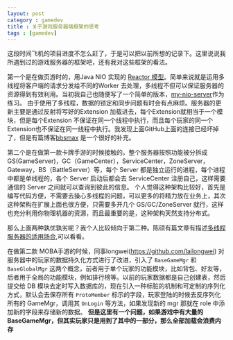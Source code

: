 ```yaml
---
layout: post
category : gamedev
title : 关于游戏服务器端框架的思考
tags : [gamedev]
---
```

这段时间飞机的项目进度不怎么赶了，于是可以把以前所想的记录下。这里说说我所遇到过的游戏服务器的框架吧，还有我对这些框架的看法。

第一个是在做页游时的，用Java NIO 实现的 [Reactor 模型](https://en.wikipedia.org/wiki/Reactor_pattern)。简单来说就是运用多线程将客户端的请求分发给不同的Worker 去处理，多线程不但可以保证服务器的资源得到有效利用。当初我自己也随便写了一个简单的版本，[my-nio-server](https://github.com/haolly/my-nio-server)作为练习。 由于使用了多线程，数据的锁定和同步问题有时会有点麻烦。服务器的更新主要是通过反射将写好的Extension 加载进去，每个Extension就相当于一个模块，但是每个Extension 不保证在同一个线程中执行，而且每个玩家的同一个Extension也不保证在同一线程中执行。我发现上面GitHub上面的连接已经坏掉了，但是有篇博客[bbsmax](https://www.bbsmax.com/A/8Bz8p7axzx/) 是一个很好的补充。

第二个是在做第一款卡牌手游的时候接触的。整个服务器按照功能被分拆成GS(GameServer)，GC（GameCenter），ServiceCenter，ZoneServer，Gateway，BS（BattleServer）等，每个 Server 都是独立运行的进程，每个进程中都是单线程的，各个 Server 启动后都会去 ServiceCenter 注册自己，这样需要通信的 Server 之间就可以查询到彼此的信息。
个人觉得这种架构比较好，首先是编写代码方便，不需要去操心多线程的问题，可以更多的将精力放在业务上，其次这种架构在扩展上面也很方便，只需要多开几个 GS/GC/ZoneServer 就行，这样也充分利用你物理机器的资源，而且最重要的是，这种架构天然支持分布式。

那么上面两种孰优孰劣呢？我个人比较倾向于第二种。陈硕有篇文章有描述[多线程服务器的适用场合](http://blog.csdn.net/Solstice/article/details/5334243),可以看看。

在做第二款 MOBA手游的时候，同事longwei(https://github.com/lailongwei) 对服务器中的玩家的数据持久化方式进行了改进，引入了 `BaseGameMgr` 和 `BaseGlobalMgr` 这两个概念，前者用于单个玩家的功能模块，比如背包、好友等，后者用于全局的功能模块，例如排行榜等。以前的玩家数据都是自己创建表，然后提交给 DB 模块去定时写入数据库的，现在引入一种标脏的机制和可定制的序列化方式，默认会去保存所有 `ProtoMember` 标示的字段，玩家登陆的时候去反序列化所有的 GameMgr，调用其 `OnLogin` 等方法，如果发现新的 mgr 那就在 role 中添加新的字段来存储新的数据。 **但是这里有一个问题，如果游戏中有大量的 BaseGameMgr，但其实玩家只是用到了其中的一部分，那么全部加载会浪费内存**


